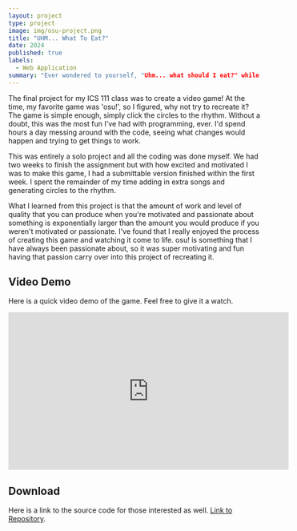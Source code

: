 ```yaml
---
layout: project
type: project
image: img/osu-project.png
title: "UHM... What To Eat?"
date: 2024
published: true
labels:
  - Web Application
summary: "Ever wondered to yourself, "Uhm... what should I eat?" while on the UH Manoa Campus? Well I've got the solution for you.."
---
```


The final project for my ICS 111 class was to create a video game! At the time, my favorite game was 'osu!', so I figured, why not try to recreate it? The game is simple enough, simply click the circles to the rhythm. Without a doubt, this was the most fun I've had with programming, ever. I'd spend hours a day messing around with the code, seeing what changes would happen and trying to get things to work.

This was entirely a solo project and all the coding was done myself. We had two weeks to finish the assignment but with how excited and motivated I was to make this game, I had a submittable version finished within the first week. I spent the remainder of my time adding in extra songs and generating circles to the rhythm.

What I learned from this project is that the amount of work and level of quality that you can produce when you're motivated and passionate about something is exponentially larger than the amount you would produce if you weren't motivated or passionate. I've found that I really enjoyed the process of creating this game and watching it come to life. osu! is something that I have always been passionate about, so it was super motivating and fun having that passion carry over into this project of recreating it.


## Video Demo
Here is a quick video demo of the game. Feel free to give it a watch.
<div class="ratio ratio-4x3">
  <iframe width="560" height="315" src="https://www.youtube.com/embed/_Ten2E-5EZ4?si=cGEqQ8OKS-EA0wiW" title="YouTube video player" frameborder="0" allow="accelerometer; autoplay; clipboard-write; encrypted-media; gyroscope; picture-in-picture; web-share" allowfullscreen>
  </iframe>
</div>


## Download
Here is a link to the source code for those interested as well.
[Link to Repository](https://github.com/susa-s/osu-recreation).
